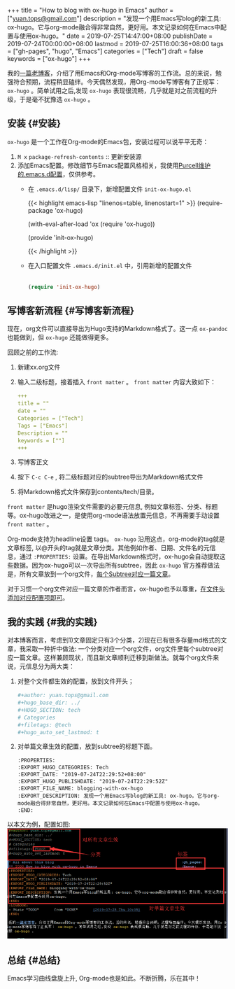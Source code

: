 +++
title = "How to blog with ox-hugo in Emacs"
author = ["yuan.tops@gmail.com"]
description = "发现一个用Emacs写blog的新工具: ox-hugo。它与org-mode融合得非常自然，更好用。本文记录如何在Emacs中配置与使用ox-hugo。"
date = 2019-07-25T14:47:00+08:00
publishDate = 2019-07-24T00:00:00+08:00
lastmod = 2019-07-25T16:00:36+08:00
tags = ["gh-pages", "hugo", "Emacs"]
categories = ["Tech"]
draft = false
keywords = ["ox-hugo"]
+++

我的[一篇老博客](https://blog.yuantops.com/tech/emacs-orgmode-hugo-with-oxpandoc/)，介绍了用Emacs和Org-mode写博客的工作流。总的来说，勉强符合预期，流程稍显磕绊。今天偶然发现，用Org-mode写博客有了正规军： `ox-hugo` 。简单试用之后,发现 `ox-hugo` 表现很流畅，几乎就是对之前流程的升级，于是毫不犹豫选 `ox-hugo` 。


## 安装 {#安装}

`ox-hugo` 是一个工作在Org-mode的Emacs包，安装过程可以说平平无奇：

1.  `M x` `package-refresh-contents` :: 更新安装源
2.  添加Emacs配置。修改细节与Emacs配置风格相关，我使用[Purcell维护的.emacs.d配置](https://github.com/purcell/emacs.d)，仅供参考。
    -   在 `.emacs.d/lisp/` 目录下，新增配置文件 `init-ox-hugo.el`

        {{< highlight emacs-lisp "linenos=table, linenostart=1" >}}
        (require-package 'ox-hugo)

        (with-eval-after-load 'ox (require 'ox-hugo))

        (provide 'init-ox-hugo)

        {{< /highlight >}}

    -   在入口配置文件 `.emacs.d/init.el` 中，引用新增的配置文件

        ```lisp

        (require 'init-ox-hugo)

        ```


## 写博客新流程 {#写博客新流程}

现在，org文件可以直接导出为Hugo支持的Markdown格式了。这一点 `ox-pandoc` 也能做到，但 `ox-hugo` 还能做得更多。

回顾之前的工作流:

1.  新建xx.org文件
2.  输入二级标题，接着插入 `front matter` 。 `front matter` 内容大致如下：

    ```yaml
    +++
    title = ""
    date = ""
    Categories = ["Tech"]
    Tags = ["Emacs"]
    Description = ""
    keywords = [""]
    +++
    ```
3.  写博客正文
4.  按下 `C-c C-e` , 将二级标题对应的subtree导出为Markdown格式文件
5.  将Markdown格式文件保存到contents/tech/目录。

`front matter` 是hugo渲染文件需要的必要元信息, 例如文章标签、分类、标题等。ox-hugo改进之一，是使用org-mode语法放置元信息，不再需要手动设置 `front matter` 。

Org-mode支持为headline设置 tags。 `ox-hugo` 沿用这点，org-mode的tag就是文章标签, 以@开头的tag就是文章分类。其他例如作者、日期、文件名的元信息，通过 `:PROPERTIES:` 设置。在导出Markdown格式时，ox-hugo会自动提取这些数据。因为ox-hugo可以一次导出所有subtree，因此 `ox-hugo` 官方推荐做法是，所有文章放到一个org文件，[每个Subtree对应一篇文章](https://ox-hugo.scripter.co/doc/screenshots/#screenshot-one-post-per-subtree)。

对于习惯一个org文件对应一篇文章的作者而言，ox-hugo也予以尊重，[在文件头添加对应配置项即可](https://ox-hugo.scripter.co/doc/org-meta-data-to-hugo-front-matter/)。


## 我的实践 {#我的实践}

对本博客而言，考虑到1)文章固定只有3个分类，2)现在已有很多存量md格式的文章，我采取一种折中做法: 一个分类对应一个org文件，org文件里每个subtree对应一篇文章。这样兼顾现状，而且新文章顺利迁移到新做法。就每个org文件来说，元信息分为两大类：

1.  对整个文件都生效的配置，放到文件开头；

    ```yaml
    #+author: yuan.tops@gmail.com
    #+hugo_base_dir: ../
    #+HUGO_SECTION: tech
    # Categories
    #+filetags: @tech
    #+hugo_auto_set_lastmod: t
    ```
2.  对单篇文章生效的配置，放到subtree的标题下面。

    ```props
    :PROPERTIES:
    :EXPORT_HUGO_CATEGORIES: Tech
    :EXPORT_DATE: "2019-07-24T22:29:52+08:00"
    :EXPORT_HUGO_PUBLISHDATE: "2019-07-24T22:29:52Z"
    :EXPORT_FILE_NAME: blogging-with-ox-hugo
    :EXPORT_DESCRIPTION: 发现一个用Emacs写blog的新工具: ox-hugo。它与org-mode融合得非常自然，更好用。本文记录如何在Emacs中配置与使用ox-hugo。
    :END:
    ```

以本文为例，配置如图:
![](/ox-hugo/screenshot-org-subtree.png)


## 总结 {#总结}

Emacs学习曲线盘旋上升, Org-mode也是如此。不断折腾，乐在其中！
